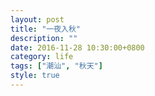 ```yaml
---
layout: post
title: "一夜入秋"
description: ""
date: 2016-11-28 10:30:00+0800
category: life
tags: ["潮汕", "秋天"]
style: true
---
```


<div class="autumn-coming"></div>

<!--<style>
.autumn-coming{
    width: 100%;
    height: 0;
    padding-top: 66.7%;
    background-image: url('/autumn.jpg');
    background-repeat: no-repeat;
    animation: autumn-coming-x .5s steps(4, end) infinite, autumn-coming-y 2.5s steps(5, end) infinite;
}

@keyframes autumn-coming-x {
  to {
    background-position-x: -2560px;
  }
}
@keyframes autumn-coming-y {
  to {
    background-position-y: -2135px;
  }
}
</style>-->
